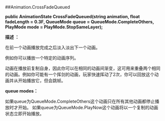 ##Animation.CrossFadeQueued

**public AnimationState CrossFadeQueued(string animation, float fadeLength = 0.3F, QueueMode queue = QueueMode.CompleteOthers, PlayMode mode = PlayMode.StopSameLayer);**

**描述 ：**

在前一个动画播放完成之后淡入淡出下一个动画。

例如你可以播放一个特定的动画序列。

动画在播放前复制自身，因此你可以在相同的动画间渐变，这可用来重叠两个相同的动画。例如你可能有一个挥剑的动画，玩家快速挥动了2次，你可以回放这个动画并从开始播放它，但会跳帧。


**queue modes：** 

如果queue为QueueMode.CompleteOthers这个动画只在所有其他动画都停止播放时才开始。
如果queue为QueueMode.PlayNow这个动画将以一个复制的动画状态立即开始播放。